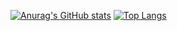 [![Anurag's GitHub stats](https://github-readme-stats-ten-ashy-41.vercel.app/api?username=leomarek&show_icons=true&hide_rank=true&theme=dracula&include_all_commits=true&)](https://github.com/anuraghazra/github-readme-stats)
[![Top Langs](https://github-readme-stats-ten-ashy-41.vercel.app/api/top-langs/?username=leomarek&layout=pie&theme=dracula)](https://github.com/anuraghazra/github-readme-stats)
<!--
**leomarek/leomarek** is a ✨ _special_ ✨ repository because its `README.md` (this file) appears on your GitHub profile.

Here are some ideas to get you started:

- 🔭 I’m currently working on ...
- 🌱 I’m currently learning ...
- 👯 I’m looking to collaborate on ...
- 🤔 I’m looking for help with ...
- 💬 Ask me about ...
- 📫 How to reach me: ...
- 😄 Pronouns: ...
- ⚡ Fun fact: ...
-->
